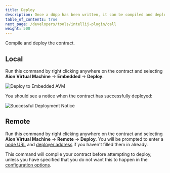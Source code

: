 ```yaml
---
title: Deploy
description: Once a dApp has been written, it can be compiled and deployed to a local or remote blockchain network. Deploying dApps is similar to how regular applications are deployed currently, however there are some differences. One major difference is that to deploy an application to a public blockchain network, an account must be supplied with tokens in order to cover the deployment costs. However, when deploying to a local network through the Aion4j plugin there is no need to create an account or supply it with test tokens, as everything is contained within the local network.
table_of_contents: true
next_page: /developers/tools/intellij-plugin/call
weight: 500
---
```


Compile and deploy the contract.

## Local

Run this command by right clicking anywhere on the contract and selecting **Aion Virtual Machine** → **Embedded** → **Deploy**.

![Deploy to Embedded AVM](/developers/tools/intellij-plugin/images/deploy-to-embedded.gif)

You should see a notice when the contract has successfully deployed:

![Successful Deployment Notice](/developers/tools/intellij-plugin/images/successful-deployment-notice.png)

## Remote

Run this command by right clicking anywhere on the contract and selecting **Aion Virtual Machine** → **Remote** → **Deploy**. You will be prompted to enter a [node URL](tools-intellij-plugin-configure-the-plugin) and [deployer address](tools-intellij-plugin-configure-the-plugin) if you haven't filled them in already.

This command will compile your contract before attempting to deploy, unless you have specified that you do not want this to happen in the [configuration options](tools-intellij-plugin-configure-the-plugin).
